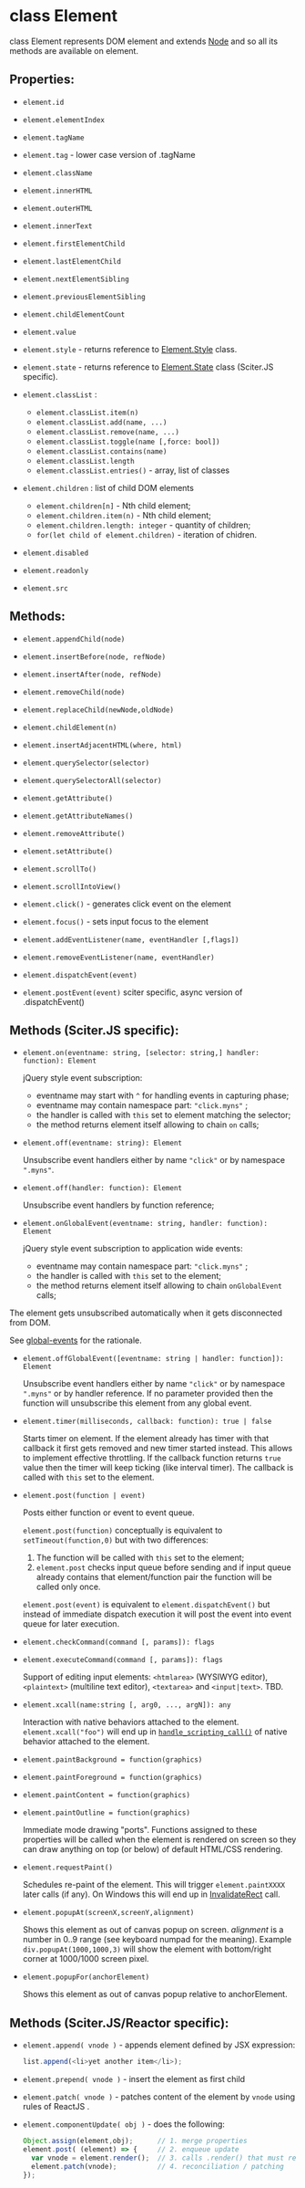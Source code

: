 # class Element

class Element represents DOM element and extends [Node](Node.md) and so all its methods are available on element.

## Properties:

* `element.id`
* `element.elementIndex`
* `element.tagName`
* `element.tag` - lower case version of .tagName
* `element.className`

* `element.innerHTML`
* `element.outerHTML`
* `element.innerText`

* `element.firstElementChild`
* `element.lastElementChild`
* `element.nextElementSibling`
* `element.previousElementSibling`
* `element.childElementCount`

* `element.value`
* `element.style` - returns reference to [Element.Style](Element.Style.md) class.
* `element.state` - returns reference to [Element.State](Element.State.md) class (Sciter.JS specific).

* `element.classList` : 
   * `element.classList.item(n)`
   * `element.classList.add(name, ...)`
   * `element.classList.remove(name, ...)`
   * `element.classList.toggle(name [,force: bool])`
   * `element.classList.contains(name)`
   * `element.classList.length`
   * `element.classList.entries()` - array, list of classes

* `element.children` : list of child DOM elements
   * `element.children[n]` - Nth child element;
   * `element.children.item(n)` - Nth child element;
   * `element.children.length: integer` - quantity of children;
   * `for(let child of element.children)` - iteration of chidren.

* `element.disabled`
* `element.readonly` 
* `element.src`

## Methods:

* `element.appendChild(node)`
* `element.insertBefore(node, refNode)`
* `element.insertAfter(node, refNode)`
* `element.removeChild(node)`
* `element.replaceChild(newNode,oldNode)`
* `element.childElement(n)`
* `element.insertAdjacentHTML(where, html)`

* `element.querySelector(selector)`
* `element.querySelectorAll(selector)`

* `element.getAttribute()`
* `element.getAttributeNames()`
* `element.removeAttribute()`
* `element.setAttribute()`

* `element.scrollTo()`
* `element.scrollIntoView()`

* `element.click()` - generates click event on the element 
* `element.focus()` - sets input focus to the element

* `element.addEventListener(name, eventHandler [,flags])` 
* `element.removeEventListener(name, eventHandler)` 
* `element.dispatchEvent(event)` 
* `element.postEvent(event)` sciter specific, async version of .dispatchEvent()

## Methods (Sciter.JS specific):

* `element.on(eventname: string, [selector: string,] handler: function): Element`

  jQuery style event subscription:
  
  * eventname may start with `^` for handling events in capturing phase;
  * eventname may contain namespace part: `"click.myns"` ;
  * the handler is called with `this` set to element matching the selector;
  * the method returns element itself allowing to chain `on` calls;

* `element.off(eventname: string): Element`

  Unsubscribe event handlers either by name  `"click"` or by namespace `".myns"`.

* `element.off(handler: function): Element`
  
  Unsubscribe event handlers by function reference;

* `element.onGlobalEvent(eventname: string, handler: function): Element`

  jQuery style event subscription to application wide events:
  
  * eventname may contain namespace part: `"click.myns"` ;
  * the handler is called with `this` set to the element;
  * the method returns element itself allowing to chain `onGlobalEvent` calls;

The element gets unsubscribed automatically when it gets disconnected from DOM.

See [global-events](../../samples.sciter/global-events/README.md) for the rationale.

* `element.offGlobalEvent([eventname: string | handler: function]): Element`

  Unsubscribe event handlers either by name  `"click"` or by namespace `".myns"` or by handler reference. If no parameter provided then the function will unsubscribe this element from any global event.

* `element.timer(milliseconds, callback: function): true | false`
  
  Starts timer on element. If the element already has timer with that callback it first gets removed and new timer started instead. This allows to implement effective throttling. If the callback function returns `true` value then the timer will keep ticking (like interval timer). The callback is called with `this` set to the element. 

* `element.post(function | event)`

  Posts either function or event to event queue. 

  `element.post(function)` conceptually is equivalent to `setTimeout(function,0)` but with two differences:  
  1. The function will be called with `this` set to the element;
  2. `element.post` checks input queue before sending and if input queue already contains that element/function pair the function will be called only once. 

  `element.post(event)` is equivalent to `element.dispatchEvent()` but instead of immediate dispatch execution it will post the event into event queue for later execution.


* `element.checkCommand(command [, params]): flags`
* `element.executeCommand(command [, params]): flags`

  Support of editing input elements: `<htmlarea>` (WYSIWYG editor), `<plaintext>` (multiline text editor), `<textarea>` and `<input|text>`. TBD.

* `element.xcall(name:string [, arg0, ..., argN]): any`

  Interaction with native behaviors attached to the element. `element.xcall("foo")` will end up in [`handle_scripting_call()`](https://github.com/c-smile/sciter-js-sdk/blob/main/include/sciter-x-behavior.h#L749) of native behavior attached to the element.

* <a name="paintXXX"></a>`element.paintBackground = function(graphics)`
* `element.paintForeground = function(graphics)`
* `element.paintContent = function(graphics)`
* `element.paintOutline = function(graphics)` 

  Immediate mode drawing "ports". Functions assigned to these properties will be called when the element is rendered on screen so they can draw anything on top (or below) of default HTML/CSS rendering.

* `element.requestPaint()` 

  Schedules re-paint of the element. This will trigger `element.paintXXXX` later calls (if any). On Windows this will end up in [InvalidateRect](https://docs.microsoft.com/en-us/windows/win32/api/winuser/nf-winuser-invalidaterect) call.

* `element.popupAt(screenX,screenY,alignment)`

  Shows this element as out of canvas popup on screen. _alignment_ is a number in 0..9 range (see keyboard numpad for the meaning). Example `div.popupAt(1000,1000,3)` will show the element with bottom/right corner at 1000/1000 screen pixel. 

* `element.popupFor(anchorElement)`

  Shows this element as out of canvas popup relative to anchorElement.



## Methods (Sciter.JS/Reactor specific):

* `element.append( vnode )` - appends element defined by JSX expression:
  
   ```JavaScript
   list.append(<li>yet another item</li>);
   ```

* `element.prepend( vnode )` - insert the element as first child

* `element.patch( vnode )` - patches content of the element by `vnode` using rules of ReactJS .

* `element.componentUpdate( obj )` - does the following:  

   ```JavaScript
   Object.assign(element,obj);      // 1. merge properties
   element.post( (element) => {     // 2. enqueue update
     var vnode = element.render();  // 3. calls .render() that must return vnode (JSX expression)
     element.patch(vnode);          // 4. reconciliation / patching
   });
  ```
